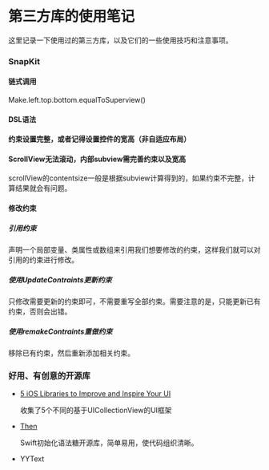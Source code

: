 # 第三方库的使用笔记

这里记录一下使用过的第三方库，以及它们的一些使用技巧和注意事项。

### SnapKit

#### 链式调用

Make.left.top.bottom.equalToSuperview()

#### DSL语法

#### 约束设置完整，或者记得设置控件的宽高（非自适应布局）

#### ScrollView无法滚动，内部subview需完善约束以及宽高

scrollView的contentsize一般是根据subview计算得到的，如果约束不完整，计算结果就会有问题。

#### 修改约束

##### 引用约束

声明一个局部变量、类属性或数组来引用我们想要修改的约束，这样我们就可以对引用的约束进行修改。

##### 使用UpdateContraints更新约束

只修改需要更新的约束即可，不需要重写全部约束。需要注意的是，只能更新已有约束，否则会出错。

##### 使用remakeContraints重做约束

移除已有约束，然后重新添加相关约束。



### 好用、有创意的开源库

* [5 iOS Libraries to Improve and Inspire Your UI](https://medium.com/better-programming/5-ios-libraries-to-improve-and-inspire-your-ui-3a7c768a176c)

  收集了5个不同的基于UICollectionView的UI框架

* [Then](https://github.com/devxoul/Then)

  Swift初始化语法糖开源库，简单易用，使代码组织清晰。

* YYText

